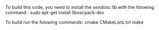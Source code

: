 To build this code, you need to install the sendosc lib with the folowing command :
sudo apt-get install liboscpack-dev

To build run the folowing commands: 
cmake CMakeLists.txt
make
